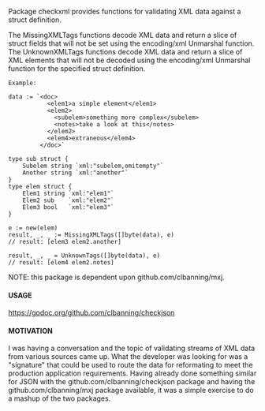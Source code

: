 
Package checkxml provides functions for validating XML data against a struct definition.

The MissingXMLTags functions decode XML data and return a slice of struct fields that will
not be set using the encoding/xml Unmarshal function. The UnknownXMLTags functions decode
XML data and return a slice of XML elements that will not be decoded using the encoding/xml
Unmarshal function for the specified struct definition.

	Example:
	
	data := `<doc>
	           <elem1>a simple element</elem1>
	           <elem2>
	             <subelem>something more complex</subelem>
	             <notes>take a look at this</notes>
	           </elem2>
	           <elem4>extraneous</elem4>
	         </doc>`

	type sub struct {
		Subelem string `xml:"subelem,omitempty"`
		Another string `xml:"another"`
	}
	type elem struct {
		Elem1 string `xml:"elem1"`
		Elem2 sub    `xml:"elem2"`
		Elem3 bool   `xml:"elem3"`
	}

	e := new(elem)
	result, _, _ := MissingXMLTags([]byte(data), e)
	// result: [elem3 elem2.another]

	result, _, _ = UnknownTags([]byte(data), e)
	// result: [elem4 elem2.notes]

NOTE: this package is dependent upon github.com/clbanning/mxj.

<h4>USAGE</h4>

https://godoc.org/github.com/clbanning/checkjson


<h4>MOTIVATION</h4>

I was having a conversation and the topic of validating streams of XML
data from various sources came up. What the developer was looking for 
was a "signature" that could be used to route the data for reformating
to meet the production application requirements.  Having already done
something similar for JSON with the github.com/clbanning/checkjson package
and having the github.com/clbanning/mxj package available, it was a simple
exercise to do a mashup of the two packages.
